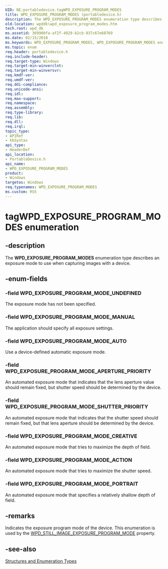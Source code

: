 ```yaml
---
UID: NE:portabledevice.tagWPD_EXPOSURE_PROGRAM_MODES
title: WPD_EXPOSURE_PROGRAM_MODES (portabledevice.h)
description: The WPD_EXPOSURE_PROGRAM_MODES enumeration type describes an exposure mode to use when capturing images with a device.
old-location: wpddk\wpd_exposure_program_modes.htm
tech.root: wpd_dk
ms.assetid: 369900fa-af2f-4929-b2cb-937c67e60769
ms.date: 02/15/2018
ms.keywords: WPD_EXPOSURE_PROGRAM_MODES, WPD_EXPOSURE_PROGRAM_MODES enumeration, WPD_EXPOSURE_PROGRAM_MODE_ACTION, WPD_EXPOSURE_PROGRAM_MODE_APERTURE_PRIORITY, WPD_EXPOSURE_PROGRAM_MODE_AUTO, WPD_EXPOSURE_PROGRAM_MODE_CREATIVE, WPD_EXPOSURE_PROGRAM_MODE_MANUAL, WPD_EXPOSURE_PROGRAM_MODE_PORTRAIT, WPD_EXPOSURE_PROGRAM_MODE_SHUTTER_PRIORITY, WPD_EXPOSURE_PROGRAM_MODE_UNDEFINED, enumeration, portabledevice/WPD_EXPOSURE_PROGRAM_MODES, portabledevice/WPD_EXPOSURE_PROGRAM_MODE_ACTION, portabledevice/WPD_EXPOSURE_PROGRAM_MODE_APERTURE_PRIORITY, portabledevice/WPD_EXPOSURE_PROGRAM_MODE_AUTO, portabledevice/WPD_EXPOSURE_PROGRAM_MODE_CREATIVE, portabledevice/WPD_EXPOSURE_PROGRAM_MODE_MANUAL, portabledevice/WPD_EXPOSURE_PROGRAM_MODE_PORTRAIT, portabledevice/WPD_EXPOSURE_PROGRAM_MODE_SHUTTER_PRIORITY, portabledevice/WPD_EXPOSURE_PROGRAM_MODE_UNDEFINED, tagWPD_EXPOSURE_PROGRAM_MODES, wpddk.wpd_exposure_program_modes
ms.topic: enum
req.header: portabledevice.h
req.include-header: 
req.target-type: Windows
req.target-min-winverclnt: 
req.target-min-winversvr: 
req.kmdf-ver: 
req.umdf-ver: 
req.ddi-compliance: 
req.unicode-ansi: 
req.idl: 
req.max-support: 
req.namespace: 
req.assembly: 
req.type-library: 
req.lib: 
req.dll: 
req.irql: 
topic_type:
- APIRef
- kbSyntax
api_type:
- HeaderDef
api_location:
- PortableDevice.h
api_name:
- WPD_EXPOSURE_PROGRAM_MODES
product:
- Windows
targetos: Windows
req.typenames: WPD_EXPOSURE_PROGRAM_MODES
ms.custom: RS5
---
```


# tagWPD_EXPOSURE_PROGRAM_MODES enumeration


## -description



The <b>WPD_EXPOSURE_PROGRAM_MODES</b> enumeration type describes an exposure mode to use when capturing images with a device.




## -enum-fields




### -field WPD_EXPOSURE_PROGRAM_MODE_UNDEFINED

The exposure mode has not been specified.


### -field WPD_EXPOSURE_PROGRAM_MODE_MANUAL

The application should specify all exposure settings.


### -field WPD_EXPOSURE_PROGRAM_MODE_AUTO

Use a device-defined automatic exposure mode.


### -field WPD_EXPOSURE_PROGRAM_MODE_APERTURE_PRIORITY

An automated exposure mode that indicates that the lens aperture value should remain fixed, but shutter speed should be determined by the device.


### -field WPD_EXPOSURE_PROGRAM_MODE_SHUTTER_PRIORITY

An automated exposure mode that indicates that the shutter speed should remain fixed, but that lens aperture should be determined by the device.


### -field WPD_EXPOSURE_PROGRAM_MODE_CREATIVE

An automated exposure mode that tries to maximize the depth of field.


### -field WPD_EXPOSURE_PROGRAM_MODE_ACTION

An automated exposure mode that tries to maximize the shutter speed.


### -field WPD_EXPOSURE_PROGRAM_MODE_PORTRAIT

An automated exposure mode that specifies a relatively shallow depth of field.


## -remarks



Indicates the exposure program mode of the device. This enumeration is used by the <a href="https://docs.microsoft.com/windows/desktop/wpd_sdk/still-image-properties">WPD_STILL_IMAGE_EXPOSURE_PROGRAM_MODE</a> property.




## -see-also




<a href="https://docs.microsoft.com/previous-versions/windows/hardware/drivers/ff597672(v=vs.85)">Structures and Enumeration Types</a>
 

 

